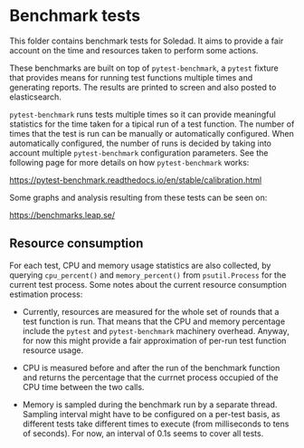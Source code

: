 Benchmark tests
===============

This folder contains benchmark tests for Soledad. It aims to provide a fair
account on the time and resources taken to perform some actions.

These benchmarks are built on top of `pytest-benchmark`, a `pytest` fixture that
provides means for running test functions multiple times and generating
reports. The results are printed to screen and also posted to elasticsearch.

`pytest-benchmark` runs tests multiple times so it can provide meaningful
statistics for the time taken for a tipical run of a test function. The number
of times that the test is run can be manually or automatically configured. When
automatically configured, the number of runs is decided by taking into account
multiple `pytest-benchmark` configuration parameters. See the following page
for more details on how `pytest-benchmark` works:

  https://pytest-benchmark.readthedocs.io/en/stable/calibration.html

Some graphs and analysis resulting from these tests can be seen on:

  https://benchmarks.leap.se/


Resource consumption
--------------------

For each test, CPU and memory usage statistics are also collected, by querying
`cpu_percent()` and `memory_percent()` from `psutil.Process` for the current
test process. Some notes about the current resource consumption estimation process:

* Currently, resources are measured for the whole set of rounds that a test
  function is run. That means that the CPU and memory percentage include the
  `pytest` and `pytest-benchmark` machinery overhead. Anyway, for now this might
  provide a fair approximation of per-run test function resource usage.

* CPU is measured before and after the run of the benchmark function and
  returns the percentage that the currnet process occupied of the CPU time
  between the two calls.

* Memory is sampled during the benchmark run by a separate thread. Sampling
  interval might have to be configured on a per-test basis, as different tests
  take different times to execute (from milliseconds to tens of seconds). For
  now, an interval of 0.1s seems to cover all tests.

